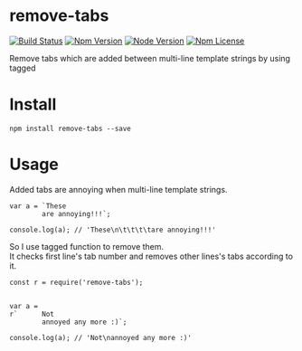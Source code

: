 # remove-tabs
[![Build Status](https://travis-ci.org/Wooooo/remove-tabs.svg?branch=master)](https://travis-ci.org/Wooooo/remove-tabs)
[![Npm Version](https://img.shields.io/npm/v/remove-tabs.svg)](https://npmjs.org/wooooo/remove-tabs)
[![Node Version](https://img.shields.io/node/v/remove-tabs.svg)](https://npmjs.org/wooooo/remove-tabs)
[![Npm License](https://img.shields.io/npm/l/remove-tabs.svg)](https://npmjs.org/wooooo/remove-tabs)

Remove tabs which are added between multi-line template strings by using tagged

# Install
```
npm install remove-tabs --save
```

# Usage
Added tabs are annoying when multi-line template strings.
```
var a = `These
        are annoying!!!`;
        
console.log(a); // 'These\n\t\t\t\tare annoying!!!'
```
So I use tagged function to remove them. <br/>
It checks first line's tab number and removes other lines's tabs according to it.
```
const r = require('remove-tabs');


var a = 
r`      Not
        annoyed any more :)`;

console.log(a); // 'Not\nannoyed any more :)'
```